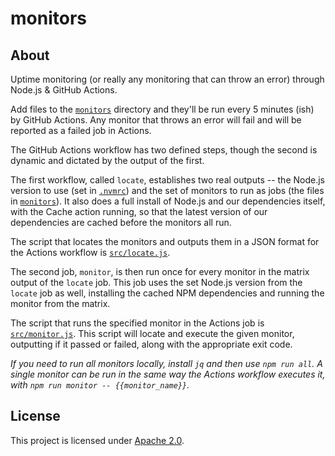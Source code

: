 # monitors

## About

Uptime monitoring (or really any monitoring that can throw an error) through Node.js & GitHub Actions.

Add files to the [`monitors`](monitors) directory and they'll be run every 5 minutes (ish) by GitHub Actions.
Any monitor that throws an error will fail and will be reported as a failed job in Actions.

The GitHub Actions workflow has two defined steps, though the second is dynamic and dictated by the output of the first.

The first workflow, called `locate`, establishes two real outputs -- the Node.js version to use (set in [`.nvmrc`](.nvmrc)) and the set of monitors to run as jobs (the files in [`monitors`](monitors)).
It also does a full install of Node.js and our dependencies itself, with the Cache action running, so that the latest version of our dependencies are cached before the monitors all run.

The script that locates the monitors and outputs them in a JSON format for the Actions workflow is [`src/locate.js`](src/locate.js).

The second job, `monitor`, is then run once for every monitor in the matrix output of the `locate` job.
This job uses the set Node.js version from the `locate` job as well, installing the cached NPM dependencies and running the monitor from the matrix.

The script that runs the specified monitor in the Actions job is [`src/monitor.js`](src/monitor.js).
This script will locate and execute the given monitor, outputting if it passed or failed, along with the appropriate exit code.

*If you need to run all monitors locally, install `jq` and then use `npm run all`.
A single monitor can be run in the same way the Actions workflow executes it, with `npm run monitor -- {{monitor_name}}`.*

## License

This project is licensed under [Apache 2.0](LICENSE).
